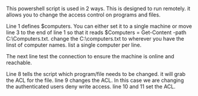 This powershell script is used in 2 ways. This is designed to run remotely. it allows you to change the access control on programs and files. 

Line 1 defines $computers. You can either set it to a single machine or move line 3 to the end of line 1 so that it reads $Computers = Get-Content -path C:\Computers.txt. change the C:\computers.txt to wherever you have the linst of computer names. 
list a single computer per line.  

The next line test the connection to ensure the machine is online and reachable. 

Line 8 tells the script which program/file needs to be changed. it will grab the ACL for the file. 
line 9 changes the ACL. In this case we are changing the authenticated users deny write access. 
line 10 and 11 set the ACL. 
